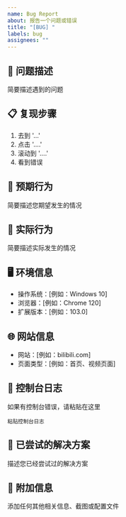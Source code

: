 ```yaml
---
name: Bug Report
about: 报告一个问题或错误
title: "[BUG] "
labels: bug
assignees: ""
---
```


## 🐛 问题描述

简要描述遇到的问题

## 📋 复现步骤

1. 去到 '...'
2. 点击 '....'
3. 滚动到 '....'
4. 看到错误

## 🎯 预期行为

简要描述您期望发生的情况

## 📸 实际行为

简要描述实际发生的情况

## 🖥️ 环境信息

- 操作系统：[例如：Windows 10]
- 浏览器：[例如：Chrome 120]
- 扩展版本：[例如：103.0]

## 🌐 网站信息

- 网站：[例如：bilibili.com]
- 页面类型：[例如：首页、视频页面]

## 📄 控制台日志

如果有控制台错误，请粘贴在这里

```
粘贴控制台日志
```

## 🔧 已尝试的解决方案

描述您已经尝试过的解决方案

## 📎 附加信息

添加任何其他相关信息、截图或配置文件
